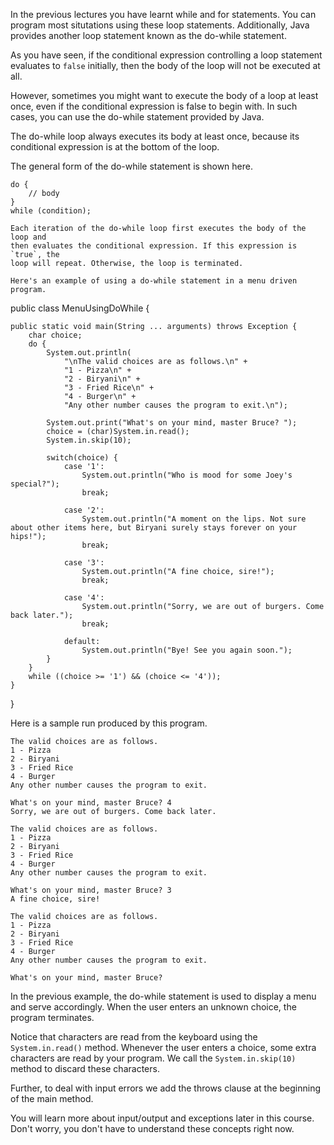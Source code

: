 In the previous lectures you have learnt while and for statements. You can
program most situtations using these loop statements. Additionally, Java provides
another loop statement known as the do-while statement.

As you have seen, if the conditional expression controlling a loop statement
evaluates to `false` initially, then the body of the loop will not be executed
at all.

However, sometimes you might want to execute the body of a loop at least
once, even if the conditional expression is false to begin with. In such cases,
you can use the do-while statement provided by Java.

The do-while loop always executes its body at least once, because its conditional
expression is at the bottom of the loop.

The general form of the do-while statement is shown here.
```
do {
    // body
}
while (condition);

Each iteration of the do-while loop first executes the body of the loop and
then evaluates the conditional expression. If this expression is `true`, the
loop will repeat. Otherwise, the loop is terminated.

Here's an example of using a do-while statement in a menu driven program.

```
public class MenuUsingDoWhile {
    
    public static void main(String ... arguments) throws Exception {
        char choice;
        do {
            System.out.println(
                "\nThe valid choices are as follows.\n" +
                "1 - Pizza\n" +
                "2 - Biryani\n" +
                "3 - Fried Rice\n" +
                "4 - Burger\n" +
                "Any other number causes the program to exit.\n");
    
            System.out.print("What's on your mind, master Bruce? ");
            choice = (char)System.in.read();
            System.in.skip(10);
            
            switch(choice) {
                case '1':
                    System.out.println("Who is mood for some Joey's special?");
                    break;
                
                case '2':
                    System.out.println("A moment on the lips. Not sure about other items here, but Biryani surely stays forever on your hips!");
                    break;
                    
                case '3':
                    System.out.println("A fine choice, sire!");
                    break;
            
                case '4':
                    System.out.println("Sorry, we are out of burgers. Come back later.");
                    break;
                
                default:
                    System.out.println("Bye! See you again soon.");
            }
        }
        while ((choice >= '1') && (choice <= '4'));
    }
}

Here is a sample run produced by this program.

```
The valid choices are as follows.
1 - Pizza
2 - Biryani
3 - Fried Rice
4 - Burger
Any other number causes the program to exit.

What's on your mind, master Bruce? 4
Sorry, we are out of burgers. Come back later.

The valid choices are as follows.
1 - Pizza
2 - Biryani
3 - Fried Rice
4 - Burger
Any other number causes the program to exit.

What's on your mind, master Bruce? 3
A fine choice, sire!

The valid choices are as follows.
1 - Pizza
2 - Biryani
3 - Fried Rice
4 - Burger
Any other number causes the program to exit.

What's on your mind, master Bruce?
```

In the previous example, the do-while statement is used to display a menu and
serve accordingly. When the user enters an unknown choice, the program terminates.

Notice that characters are read from the keyboard using the `System.in.read()`
method. Whenever the user enters a choice, some extra characters are read by
your program. We call the `System.in.skip(10)` method to discard these characters.

Further, to deal with input errors we add the throws clause at the beginning of
the main method.

You will learn more about input/output and exceptions later in this course.
Don't worry, you don't have to understand these concepts right now.